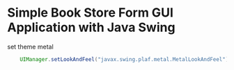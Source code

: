 # Simple Book Store Form GUI Application with Java Swing

set theme metal

```java
    UIManager.setLookAndFeel("javax.swing.plaf.metal.MetalLookAndFeel");
```